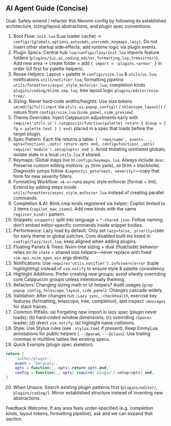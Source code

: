 ## AI Agent Guide (Concise)

Goal: Safely extend / refactor this Neovim config by following its established architecture, sizing/layout abstractions, and plugin spec conventions.

1. Boot Flow: `init.lua` (Lua loader cache) -> `configs/{globals,options,autocmds,usercmds,keymaps,lazy}`. Do not insert other startup side‑effects; add runtime logic via plugin events.
2. Plugin Specs: Central hub `lua/configs/lazy/init.lua` imports feature folders (`plugins/{ui,ai,coding,editor,formatting,lsp,treesitter}`). Add new area → create folder + add `{ import = 'plugins.<area>' }` in order (UI first for palette helpers).
3. Reuse Helpers: Layout + palette in `configs/size.lua` & `utils/ui.lua`; notifications `utils/notifier.lua`; formatting pipeline `utils/formatters/async_style_enforcer.lua`; completion kinds `plugins/coding/blink.cmp.lua`; tree layout logic `plugins/editor/nvim-tree/`.
4. Sizing: Never hard‑code widths/heights. Use size tokens `sm|md|lg|full|input` via `utils.ui.popup_config()` / `telescope_layout()` / values from `configs/size.lua` (`side_panel`, `side_preview`).
5. Theme Overrides: Inject Catppuccin adjustments early with `require('utils.ui').catppuccin(function(palette) return { Group = { fg = palette.text } } end)` placed in a spec that loads before the target plugin.
6. Spec Pattern: Each file returns a table: `{ 'repo/name', event=..., opts=function(_,opts) return opts end, config=function(_,opts) require('module').setup(opts) end }`. Avoid mutating unrelated globals; isolate state in a local `utils.lua` if shared.
7. Keymaps: Global maps live in `configs/keymaps.lua`. Always include `desc`. Preserve custom editing motions: `yy` (trim yank), `dd` (trim + blackhole). Diagnostic jumps follow `diagnostic_goto(next, severity)`—copy that form for new severity filters.
8. Formatting Workflow: `<A-s>` runs async style enforcer (format + lint). Extend by adding steps inside `utils/formatters/async_style_enforcer.lua` instead of creating parallel commands.
9. Completion & AI: Blink.cmp kinds registered via helper; Copilot limited to 3 items (`copilot_max_items`). Add new kinds with the same `register_kind()` pattern.
10. Snippets: `snippets/` split into language + `*-shared.json`. Follow naming; don’t embed editor‑specific commands inside snippet bodies.
11. Performance: Lazy load by default. Only set `lazy=false, priority=1000` for early theme or global patches. Core disabled built‑ins listed in `configs/lazy/init.lua`; keep aligned when adding plugins.
12. Floating Panels & Trees: Nvim-tree sizing + dual (float/side) behavior relies on its `state` + shared size helpers—never replace with fixed `vim.api.nvim_open_win` args directly.
13. Notifications: Use `require('utils.notifier').info|warn|error` (tuple highlighting) instead of `vim.notify` to ensure style & palette consistency.
14. Highlight Additions: Prefer creating new groups; avoid silently overriding core Catppuccin groups unless intentionally theming.
15. Refactors: Changing sizing math or UI helpers? Audit usages (`grep popup_config`, `telescope_layout`, `side_panel`). Changes cascade widely.
16. Validation: After changes run `:Lazy sync`, `:checkhealth`, exercise key features (formatting, telescope, tree, completion), and inspect `:messages` for stack traces.
17. Common Pitfalls: (a) Forgeting new import in lazy spec (plugin never loads); (b) hard‑coded window dimensions; (c) overriding `<Space>` leader; (d) direct `vim.notify`; (e) highlight name collisions.
18. Style: Use Stylua rules (see `.stylua.toml` if present). Keep EmmyLua annotations for public helpers (`---@param`, `---@class`). Use trailing commas in multiline tables like existing specs.
19. Quick Example (plugin spec skeleton):

```lua
return {
	'author/plugin',
	event = 'VeryLazy',
	opts = function(_, opts) return opts end,
	config = function(_, opts) require('plugin').setup(opts) end,
}
```

20. When Unsure: Search existing plugin patterns first (`plugins/editor/`, `plugins/coding/`). Mirror established structure instead of inventing new abstractions.

Feedback Welcome: If any area feels under‑specified (e.g. completion kinds, layout tokens, formatting pipeline), ask and we can expand that section.
